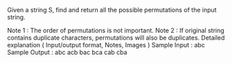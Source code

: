 Given a string S, find and return all the possible permutations of the input string.

Note 1 : The order of permutations is not important. Note 2 : If original string contains duplicate characters, permutations will also be duplicates.
Detailed explanation ( Input/output format, Notes, Images )
Sample Input :
abc
Sample Output :
abc
acb
bac
bca
cab
cba